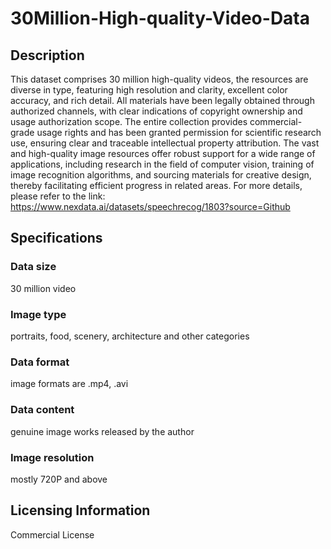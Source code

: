 # 30Million-High-quality-Video-Data

## Description
This dataset comprises 30 million high-quality videos, the resources are diverse in type, featuring high resolution and clarity, excellent color accuracy, and rich detail. All materials have been legally obtained through authorized channels, with clear indications of copyright ownership and usage authorization scope. The entire collection provides commercial-grade usage rights and has been granted permission for scientific research use, ensuring clear and traceable intellectual property attribution. The vast and high-quality image resources offer robust support for a wide range of applications, including research in the field of computer vision, training of image recognition algorithms, and sourcing materials for creative design, thereby facilitating efficient progress in related areas.
For more details, please refer to the link: https://www.nexdata.ai/datasets/speechrecog/1803?source=Github

## Specifications
### Data size
30 million video
### Image type
portraits, food, scenery, architecture and other categories
### Data format
image formats are .mp4, .avi
### Data content
genuine image works released by the author
### Image resolution
mostly 720P and above

## Licensing Information
Commercial License











